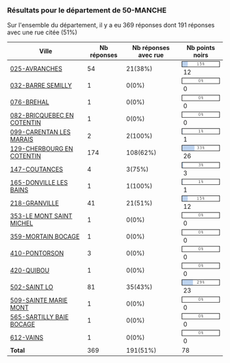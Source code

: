 ### Résultats pour le département de 50-MANCHE

Sur l'ensemble du département, il y a eu 369 réponses dont 191 réponses avec une rue citée (51%)

| Ville | Nb réponses | Nb réponses avec rue | Nb points noirs |
|-------------|-------------|----------------------|-----------------|
|<a href='025-AVRANCHES.md'>025-AVRANCHES</a>|54|21(38%)|<img src="../../img/bar_15.gif" />&nbsp;12|
|<a href='032-BARRE SEMILLY.md'>032-BARRE SEMILLY</a>|1|0(0%)|<img src="../../img/bar_0.gif" />&nbsp;0|
|<a href='076-BREHAL.md'>076-BREHAL</a>|1|0(0%)|<img src="../../img/bar_0.gif" />&nbsp;0|
|<a href='082-BRICQUEBEC EN COTENTIN.md'>082-BRICQUEBEC EN COTENTIN</a>|1|0(0%)|<img src="../../img/bar_0.gif" />&nbsp;0|
|<a href='099-CARENTAN LES MARAIS.md'>099-CARENTAN LES MARAIS</a>|2|2(100%)|<img src="../../img/bar_1.gif" />&nbsp;1|
|<a href='129-CHERBOURG EN COTENTIN.md'>129-CHERBOURG EN COTENTIN</a>|174|108(62%)|<img src="../../img/bar_33.gif" />&nbsp;26|
|<a href='147-COUTANCES.md'>147-COUTANCES</a>|4|3(75%)|<img src="../../img/bar_3.gif" />&nbsp;3|
|<a href='165-DONVILLE LES BAINS.md'>165-DONVILLE LES BAINS</a>|1|1(100%)|<img src="../../img/bar_1.gif" />&nbsp;1|
|<a href='218-GRANVILLE.md'>218-GRANVILLE</a>|41|21(51%)|<img src="../../img/bar_15.gif" />&nbsp;12|
|<a href='353-LE MONT SAINT MICHEL.md'>353-LE MONT SAINT MICHEL</a>|1|0(0%)|<img src="../../img/bar_0.gif" />&nbsp;0|
|<a href='359-MORTAIN BOCAGE.md'>359-MORTAIN BOCAGE</a>|1|0(0%)|<img src="../../img/bar_0.gif" />&nbsp;0|
|<a href='410-PONTORSON.md'>410-PONTORSON</a>|3|0(0%)|<img src="../../img/bar_0.gif" />&nbsp;0|
|<a href='420-QUIBOU.md'>420-QUIBOU</a>|1|0(0%)|<img src="../../img/bar_0.gif" />&nbsp;0|
|<a href='502-SAINT LO.md'>502-SAINT LO</a>|81|35(43%)|<img src="../../img/bar_29.gif" />&nbsp;23|
|<a href='509-SAINTE MARIE MONT.md'>509-SAINTE MARIE MONT</a>|1|0(0%)|<img src="../../img/bar_0.gif" />&nbsp;0|
|<a href='565-SARTILLY BAIE BOCAGE.md'>565-SARTILLY BAIE BOCAGE</a>|1|0(0%)|<img src="../../img/bar_0.gif" />&nbsp;0|
|<a href='612-VAINS.md'>612-VAINS</a>|1|0(0%)|<img src="../../img/bar_0.gif" />&nbsp;0|
| **Total** |369|191(51%)|78|
